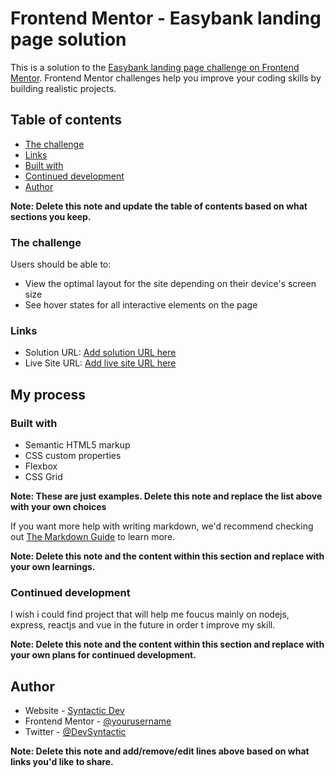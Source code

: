 # Frontend Mentor - Easybank landing page solution

This is a solution to the [Easybank landing page challenge on Frontend Mentor](https://www.frontendmentor.io/challenges/easybank-landing-page-WaUhkoDN). Frontend Mentor challenges help you improve your coding skills by building realistic projects. 

## Table of contents

  - [The challenge](#the-challenge)
  - [Links](#links)
  - [Built with](#built-with)
  - [Continued development](#continued-development)
  - [Author](#author)

**Note: Delete this note and update the table of contents based on what sections you keep.**


### The challenge

Users should be able to:

- View the optimal layout for the site depending on their device's screen size
- See hover states for all interactive elements on the page

### Links

- Solution URL: [Add solution URL here](https://your-solution-url.com)
- Live Site URL: [Add live site URL here](https://your-live-site-url.com)

## My process

### Built with

- Semantic HTML5 markup
- CSS custom properties
- Flexbox
- CSS Grid

**Note: These are just examples. Delete this note and replace the list above with your own choices**



If you want more help with writing markdown, we'd recommend checking out [The Markdown Guide](https://www.markdownguide.org/) to learn more.

**Note: Delete this note and the content within this section and replace with your own learnings.**

### Continued development

I wish i could find project that will help me foucus mainly on nodejs, express, reactjs and vue in the future in order t improve my skill.

**Note: Delete this note and the content within this section and replace with your own plans for continued development.**


## Author

- Website - [Syntactic Dev](https://www.your-site.com)
- Frontend Mentor - [@yourusername](https://www.frontendmentor.io/profile/yourusername)
- Twitter - [@DevSyntactic](https://www.twitter.com/devsyntactic)

**Note: Delete this note and add/remove/edit lines above based on what links you'd like to share.**


